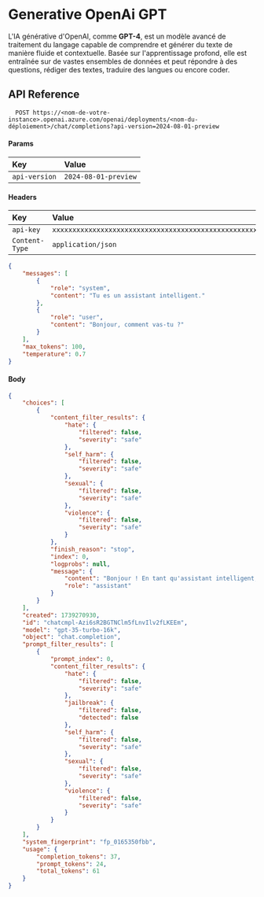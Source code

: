 
# Generative OpenAi GPT

L'IA générative d'OpenAI, comme **GPT-4**, est un modèle avancé de traitement du langage capable de comprendre et générer du texte de manière fluide et contextuelle. Basée sur l'apprentissage profond, elle est entraînée sur de vastes ensembles de données et peut répondre à des questions, rédiger des textes, traduire des langues ou encore coder.
## API Reference

```https
  POST https://<nom-de-votre-instance>.openai.azure.com/openai/deployments/<nom-du-déploiement>/chat/completions?api-version=2024-08-01-preview

```

#### Params

| Key | Value     |
| :-------- | :------- |
| `api-version` | `2024-08-01-preview` |


#### Headers

| Key | Value     |
| :-------- | :------- |
| `api-key` | `xxxxxxxxxxxxxxxxxxxxxxxxxxxxxxxxxxxxxxxxxxxxxxxxxxxx` |
|`Content-Type` | `application/json`

```json
{
    "messages": [
        {
            "role": "system",
            "content": "Tu es un assistant intelligent."
        },
        {
            "role": "user",
            "content": "Bonjour, comment vas-tu ?"
        }
    ],
    "max_tokens": 100,
    "temperature": 0.7
}
```

#### Body
```json
{
    "choices": [
        {
            "content_filter_results": {
                "hate": {
                    "filtered": false,
                    "severity": "safe"
                },
                "self_harm": {
                    "filtered": false,
                    "severity": "safe"
                },
                "sexual": {
                    "filtered": false,
                    "severity": "safe"
                },
                "violence": {
                    "filtered": false,
                    "severity": "safe"
                }
            },
            "finish_reason": "stop",
            "index": 0,
            "logprobs": null,
            "message": {
                "content": "Bonjour ! En tant qu'assistant intelligent, je n'ai pas d'émotions, mais je suis prêt à vous aider. Comment puis-je vous assister aujourd'hui ?",
                "role": "assistant"
            }
        }
    ],
    "created": 1739270930,
    "id": "chatcmpl-Azi6sR2BGTNClm5fLnvIlv2fLKEEm",
    "model": "gpt-35-turbo-16k",
    "object": "chat.completion",
    "prompt_filter_results": [
        {
            "prompt_index": 0,
            "content_filter_results": {
                "hate": {
                    "filtered": false,
                    "severity": "safe"
                },
                "jailbreak": {
                    "filtered": false,
                    "detected": false
                },
                "self_harm": {
                    "filtered": false,
                    "severity": "safe"
                },
                "sexual": {
                    "filtered": false,
                    "severity": "safe"
                },
                "violence": {
                    "filtered": false,
                    "severity": "safe"
                }
            }
        }
    ],
    "system_fingerprint": "fp_0165350fbb",
    "usage": {
        "completion_tokens": 37,
        "prompt_tokens": 24,
        "total_tokens": 61
    }
}
```

